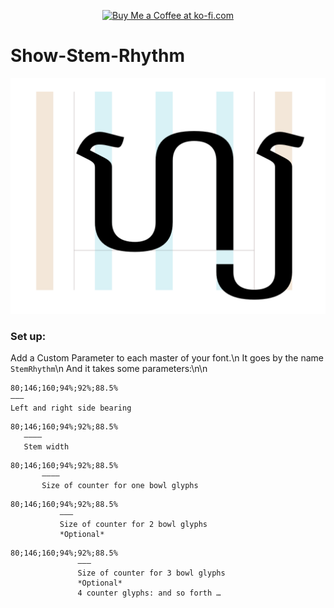 <p align="center">
<a href='https://ko-fi.com/M4M580HG' target='_blank'><img height='36' style='border:0px;height:36px;' src='https://az743702.vo.msecnd.net/cdn/kofi1.png?v=0' border='0' alt='Buy Me a Coffee at ko-fi.com' /></a>
</p>

# Show-Stem-Rhythm

<p align="center">
<img src="https://raw.githubusercontent.com/Mark2Mark/show-stem-rhythm/master/Stem%20Rhythm%20-%20Mark%20Fromberg%2001.png" alt="Mark Zones" height="">
</p>

### Set up:

Add a Custom Parameter to each master of your font.\n
It goes by the name `StemRhythm`\n
And it takes some parameters:\n\n


```
80;146;160;94%;92%;88.5%
———
Left and right side bearing
```


```
80;146;160;94%;92%;88.5%
   ————
   Stem width
```


```
80;146;160;94%;92%;88.5%
       ————
       Size of counter for one bowl glyphs
```


```
80;146;160;94%;92%;88.5%
           ———
           Size of counter for 2 bowl glyphs
           *Optional*
```


```
80;146;160;94%;92%;88.5%
               ———
               Size of counter for 3 bowl glyphs
               *Optional*
               4 counter glyphs: and so forth …
```

